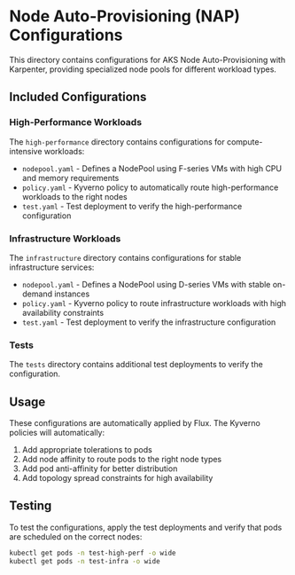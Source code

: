 # Node Auto-Provisioning (NAP) Configurations

This directory contains configurations for AKS Node Auto-Provisioning with Karpenter, providing specialized node pools for different workload types.

## Included Configurations

### High-Performance Workloads

The `high-performance` directory contains configurations for compute-intensive workloads:
- `nodepool.yaml` - Defines a NodePool using F-series VMs with high CPU and memory requirements
- `policy.yaml` - Kyverno policy to automatically route high-performance workloads to the right nodes
- `test.yaml` - Test deployment to verify the high-performance configuration

### Infrastructure Workloads

The `infrastructure` directory contains configurations for stable infrastructure services:
- `nodepool.yaml` - Defines a NodePool using D-series VMs with stable on-demand instances
- `policy.yaml` - Kyverno policy to route infrastructure workloads with high availability constraints
- `test.yaml` - Test deployment to verify the infrastructure configuration

### Tests

The `tests` directory contains additional test deployments to verify the configuration.

## Usage

These configurations are automatically applied by Flux. The Kyverno policies will automatically:

1. Add appropriate tolerations to pods
2. Add node affinity to route pods to the right node types
3. Add pod anti-affinity for better distribution
4. Add topology spread constraints for high availability

## Testing

To test the configurations, apply the test deployments and verify that pods are scheduled on the correct nodes:

```bash
kubectl get pods -n test-high-perf -o wide
kubectl get pods -n test-infra -o wide
```
